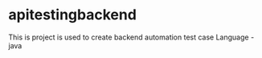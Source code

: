 # apitestingbackend
This is project is used to create backend automation test case 
Language - java
